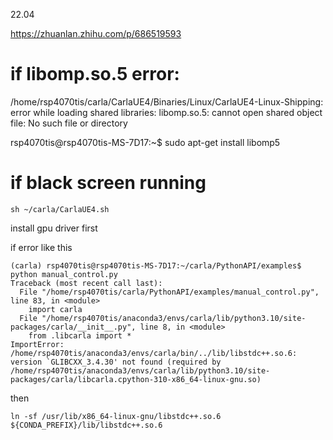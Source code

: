 22.04

https://zhuanlan.zhihu.com/p/686519593

# if libomp.so.5 error:

/home/rsp4070tis/carla/CarlaUE4/Binaries/Linux/CarlaUE4-Linux-Shipping: error while loading shared libraries: libomp.so.5: cannot open shared object file: No such file or directory

rsp4070tis@rsp4070tis-MS-7D17:~$ sudo apt-get install libomp5

# if black screen running

```
sh ~/carla/CarlaUE4.sh
```

install gpu driver first


if error like this
```
(carla) rsp4070tis@rsp4070tis-MS-7D17:~/carla/PythonAPI/examples$ python manual_control.py 
Traceback (most recent call last):
  File "/home/rsp4070tis/carla/PythonAPI/examples/manual_control.py", line 83, in <module>
    import carla
  File "/home/rsp4070tis/anaconda3/envs/carla/lib/python3.10/site-packages/carla/__init__.py", line 8, in <module>
    from .libcarla import *
ImportError: /home/rsp4070tis/anaconda3/envs/carla/bin/../lib/libstdc++.so.6: version `GLIBCXX_3.4.30' not found (required by /home/rsp4070tis/anaconda3/envs/carla/lib/python3.10/site-packages/carla/libcarla.cpython-310-x86_64-linux-gnu.so)
```
then 
```
ln -sf /usr/lib/x86_64-linux-gnu/libstdc++.so.6 ${CONDA_PREFIX}/lib/libstdc++.so.6
```
